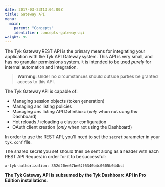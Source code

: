 ```yaml
---
date: 2017-03-23T13:04:00Z
title: Gateway API
menu:
  main:
    parent: "Concepts"
    identifier: concepts-gateway-api
weight: 95
---
```


The Tyk Gateway REST API is the primary means for integrating your application with the Tyk API Gateway system. This
API is very small, and has no granular permissions system. It is intended to be used *purely* for internal automation
and integration.

> **Warning**: Under no circumstances should outside parties be granted access to this API.

The Tyk Gateway API is capable of:

* Managing session objects (token generation)
* Managing and listing policies
* Managing and listing API Definitions (*only* when not using the Dashboard)
* Hot reloads / reloading a cluster configuration
* OAuth client creation (*only* when not using the Dashboard)

In order to use the REST API, you'll need to set the `secret` parameter in your `tyk.conf` file.

The shared secret you set should then be sent along as a header with each REST API Request in order for it to be
successful:

```{.copyWrapper}
x-tyk-authorization: 352d20ee67be67f6340b4c0605b044bc4
```

**The Tyk Gateway API is subsumed by the Tyk Dashboard API in Pro Edition installations.**